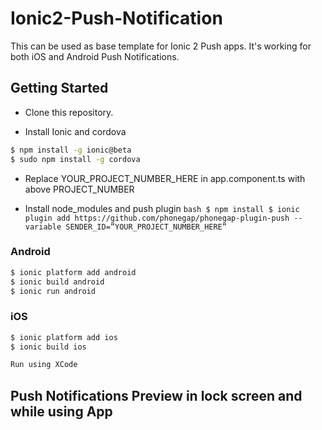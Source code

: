 # Ionic2-Push-Notification

This can be used as base template for Ionic 2 Push apps. It's working for both iOS and Android Push Notifications.

## Getting Started

* Clone this repository.

* Install Ionic and cordova

```bash
$ npm install -g ionic@beta
$ sudo npm install -g cordova
```

* Replace YOUR_PROJECT_NUMBER_HERE in app.component.ts with above PROJECT_NUMBER

* Install node_modules and push plugin ` bash $ npm install $ ionic plugin add https://github.com/phonegap/phonegap-plugin-push --variable SENDER_ID=”YOUR_PROJECT_NUMBER_HERE” `

### Android
``` bash
$ ionic platform add android
$ ionic build android
$ ionic run android
```

### iOS

``` bash
$ ionic platform add ios
$ ionic build ios

Run using XCode
```

## Push Notifications Preview in lock screen and while using App


